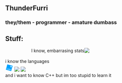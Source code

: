 ## ThunderFurri
### they/them - programmer - amature dumbass

## Stuff:

<img width="50%" align="right" src="https://github-readme-stats.vercel.app/api?username=thunderfurry&show_icons=true&hide_border=true" />
<div width="50%" align="right">I know, embarrasing stats</div> <br/>
i know the languages <br/>
<code><img width="5%" src="https://raw.githubusercontent.com/vscode-icons/vscode-icons/master/icons/file_type_luau.svg"></code>  
<code><img width="5%" src="https://www.vectorlogo.zone/logos/typescriptlang/typescriptlang-icon.svg"></code>  
<code><img width="5%" src="https://cdn.worldvectorlogo.com/logos/c--4.svg"></code>  <br/>
and i want to know C++ but im too stupid to learn it
